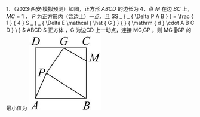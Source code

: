 1．（2023·西安·模拟预测）如图，正方形 $A B C D$ 的边长为 4，点 $M$ 在边 $B C$ 上， $M C = 1$ ， $P$ 为正方形内（含边上）一点，且 $S _ { _ { \Delta P A B } } = \frac { 1 } { 4 } S _ { _ { \Delta E \mathcal { \hat { G } } \{ \} \{ \mathrm { d } \cdot A B C D } \ } $ ABCD   S  正方体 ，G 为边CD 上一动点，连接 MG,GP ，则 MG GP 的最小值为
![](<../../qs_image_DB/专题2-1__将军饮马等8类常见最值问题（解析版）/6a788f144c3cbad211f376e3d7ae3987c27551ed046ec1444e92d630986cca06.jpg>)
